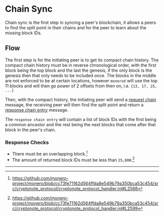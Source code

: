 # Chain Sync

Chain sync is the first step in syncing a peer's blockchain, it allows a peers to find the split point in their chains and for the peer
to learn about the missing block IDs.

## Flow

The first step is for the initiating peer is to get its compact chain history. The compact chain history must be in reverse chronological
order, with the first block being the top block and the last the genesis, if the only block is the genesis then that only needs to be included
once. The blocks in the middle are not enforced to be at certain locations, however `monerod` will use the top 11 blocks and will then go power
of 2 offsets from then on, i.e. `{13, 17, 25, ...}` 

Then, with the compact history, the initiating peer will send a [request chain](../levin/protocol.md#notify-request-chain) message, the receiving
peer will then find the split point and return a [response chain entry](../levin/protocol.md#notify-response-chain-entry) message.

The `response chain entry` will contain a list of block IDs with the first being a common ancestor and the rest being the next blocks that come after
that block in the peer's chain.

### Response Checks

- There must be an overlapping block.[^res-overlapping-block]
- The amount of returned block IDs must be less than `25,000`.[^res-max-blocks]

---

[^res-overlapping-block]: <https://github.com/monero-project/monero/blob/cc73fe71162d564ffda8e549b79a350bca53c454/src/cryptonote_protocol/cryptonote_protocol_handler.inl#L2568>

[^res-max-blocks]: <https://github.com/monero-project/monero/blob/cc73fe71162d564ffda8e549b79a350bca53c454/src/cryptonote_protocol/cryptonote_protocol_handler.inl#L2599>